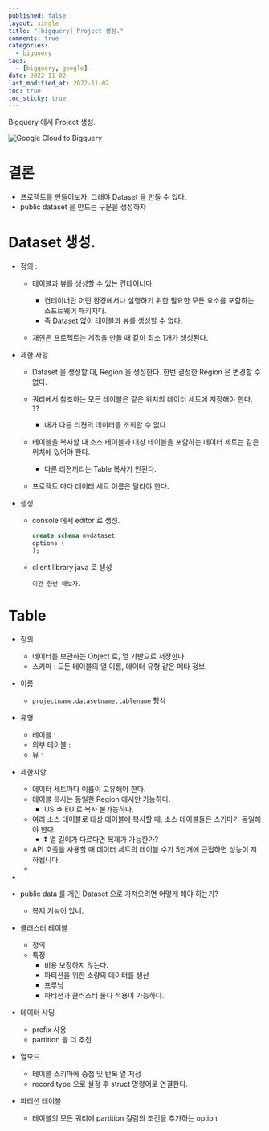 ```yaml
---
published: false
layout: single
title: "[bigquery] Project 생성."
comments: true
categories:
  - bigquery
tags:
  - [bigquery, google]
date: 2022-11-02
last_modified_at: 2022-11-02
toc: true
toc_sticky: true
---
```

Bigquery 에서 Project 생성.

![Google Cloud to Bigquery](https://user-images.githubusercontent.com/22446581/199433625-15460fb6-56d5-49ef-99e8-233c2a5f97e0.jpg)

# 결론

* 프로젝트를 만들어보자. 그래야 Dataset 을 만들 수 있다.
* public dataset 을 만드는 구문을 생성하자

# Dataset 생성.

* 정의 : 

  * 테이블과 뷰를 생성할 수 있는 컨테이너다.
    * 컨테이너란 어떤 환경에서나 실행하기 위한 필요한 모든 요소를 포함하는 소프트웨어 패키지다.
    * 즉 Dataset 없이 테이블과 뷰를 생성할 수 없다.

  * 개인은 프로젝트는 계정을 만들 때 같이 최소 1개가 생성된다.

* 제한 사항

  * Dataset 을 생성할 때, Region 을 생성한다. 한번 결정한 Region 은 변경할 수 없다.
  * 쿼리에서 참조하는 모든 테이블은 같은 위치의 데이터 세트에 저장해야 한다. ??
    * 내가 다른 리젼의 데이터를 조회할 수 없다.

  * 테이블을 복사할 때 소스 테이블과 대상 테이블을 포함하는 데이터 세트는 같은 위치에 있어야 한다.
    * 다른 리젼끼리는 Table 복사가 안된다.

  * 프로젝트 마다 데이터 세트 이름은 달라야 한다.

* 생성

  * console 에서 editor 로 생성.

    ```sql
    create schema mydataset
    options (
    );
    ```

  * client library java 로 생성

    ```
    이건 한번 해보자.
    ```




# Table

* 정의

  * 데이터를 보관하는 Object 로, 열 기반으로 저장한다.
  * 스키마 : 모든 테이블의 열 이름, 데이터 유형 같은 메타 정보.

* 이름

  * `projectname.datasetname.tablename` 형식

* 유형

  * 테이블 : 
  * 외부 테이블 : 
  * 뷰 : 

* 제한사항

  * 데이터 세트마다 이름이 고유해야 한다.
  * 테이블 복사는 동일한 Region 에서만 가능하다.
    * US => EU 로 복사 불가능하다.
  * 여러 소스 테이블로 대상 테이블에 복사할 때, 소스 테이블들은 스키마가 동일해야 한다.
    * :arrow_double_down: 열 길이가 다르다면 복제가 가능한가?
  * API 호출을 사용할 때 데이터 세트의 테이블 수가 5만개에 근접하면 성능이 저하됩니다.
  * 

  



* 
* public data 를 개인 Dataset 으로 가져오려면 어떻게 해야 하는가?
  * 복제 기능이 있네.
* 클러스터 테이블 
  * 정의
  * 특징
    * 비용 보장하지 않는다.
    * 파티션을 위한 소량의 데이터를 생산
    * 프루닝
    * 파티션과 클러스터 둘다 적용이 가능하다.

* 데이터 샤딩
  * prefix 사용
  * partition 을 더 추천

* 열모드
  * 테이블 스키마에 중첩 및 반복 열 지정
  * record type 으로 설정 후 struct 명령어로 연결한다.

* 파티션 테이블
  * 테이블의 모든 쿼리에 partition 컬럼의 조건을 추가하는 option












